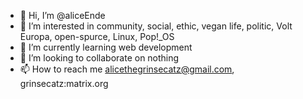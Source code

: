 - 👋 Hi, I’m @aliceEnde
- 👀 I’m interested in community, social, ethic, vegan life, politic, Volt Europa, open-spurce, Linux, Pop!_OS
- 🌱 I’m currently learning web development
- 💞️ I’m looking to collaborate on nothing
- 📫 How to reach me alicethegrinsecatz@gmail.com, grinsecatz:matrix.org

<!---
aliceEnde/aliceEnde is a ✨ special ✨ repository because its `README.md` (this file) appears on your GitHub profile.
You can click the Preview link to take a look at your changes.
--->
